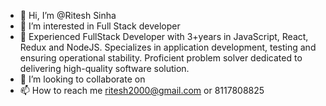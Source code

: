 - 👋 Hi, I’m @Ritesh Sinha
- 👀 I’m interested in Full Stack developer
- 🌱 Experienced FullStack Developer with 3+years in JavaScript, React, Redux and NodeJS. Specializes in application development, testing and ensuring operational stability. Proficient problem solver dedicated to delivering high-quality software solution.
- 💞️ I’m looking to collaborate on 
- 📫 How to reach me ritesh2000@gmail.com or 8117808825

<!---
inductionotg/inductionotg is a ✨ special ✨ repository because its `README.md` (this file) appears on your GitHub profile.
You can click the Preview link to take a look at your changes.
--->

